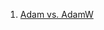 1. [Adam vs. AdamW](https://yassin01.medium.com/adam-vs-adamw-understanding-weight-decay-and-its-impact-on-model-performance-b7414f0af8a1)